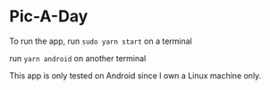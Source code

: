 # Pic-A-Day

To run the app,
run `sudo yarn start` on a terminal

run `yarn android` on another terminal

This app is only tested on Android since I own a Linux machine only.
